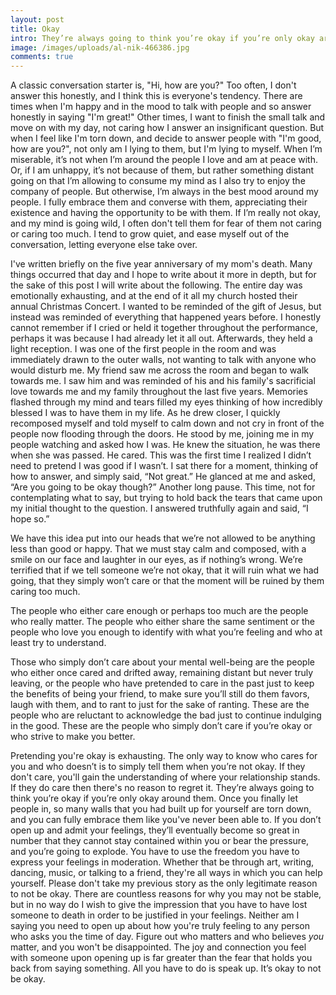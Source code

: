 ```yaml
---
layout: post
title: Okay
intro: They’re always going to think you’re okay if you’re only okay around them.
image: /images/uploads/al-nik-466386.jpg
comments: true
---
```

A classic conversation starter is, "Hi, how are you?" Too often, I don't answer this honestly, and I think this is everyone's tendency. There are times when I'm happy and in the mood to talk with people and so answer honestly in saying "I'm great!" Other times, I want to finish the small talk and move on with my day, not caring how I answer an insignificant question. But when I feel like I'm torn down, and decide to answer people with "I'm good, how are you?", not only am I lying to them, but I'm lying to myself. When I’m miserable, it’s not when I’m around the people I love and am at peace with. Or, if I am unhappy, it’s not because of them, but rather something distant going on that I’m allowing to consume my mind as I also try to enjoy the company of people. But otherwise, I’m always in the best mood around my people. I fully embrace them and converse with them, appreciating their existence and having the opportunity to be with them. If I’m really not okay, and my mind is going wild, I often don't tell them for fear of them not caring or caring too much. I tend to grow quiet, and ease myself out of the conversation, letting everyone else take over. 	

I've written briefly on the five year anniversary of my mom's death. Many things occurred that day and I hope to write about it more in depth, but for the sake of this post I will write about the following. The entire day was emotionally exhausting, and at the end of it all my church hosted their annual Christmas Concert. I wanted to be reminded of the gift of Jesus, but instead was reminded of everything that happened years before. I honestly cannot remember if I cried or held it together throughout the performance, perhaps it was because I had already let it all out. Afterwards, they held a light reception. I was one of the first people in the room and was immediately drawn to the outer walls, not wanting to talk with anyone who would disturb me. My friend saw me across the room and began to walk towards me. I saw him and was reminded of his and his family's sacrificial love towards me and my family throughout the last five years. Memories flashed through my mind and tears filled my eyes thinking of how incredibly blessed I was to have them in my life. As he drew closer, I quickly recomposed myself and told myself to calm down and not cry in front of the people now flooding through the doors. He stood by me, joining me in my people watching and asked how I was. He knew the situation, he was there when she was passed. He cared. This was the first time I realized I didn’t need to pretend I was good if I wasn’t. I sat there for a moment, thinking of how to answer, and simply said, “Not great.” He glanced at me and asked, “Are you going to be okay though?” Another long pause. This time, not for contemplating what to say, but trying to hold back the tears that came upon my initial thought to the question. I answered truthfully again and said, “I hope so.”

We have this idea put into our heads that we’re not allowed to be anything less than good or happy. That we must stay calm and composed, with a smile on our face and laughter in our eyes, as if nothing’s wrong. We’re terrified that if we tell someone we’re not okay, that it will ruin what we had going, that they simply won’t care or that the moment will be ruined by them caring too much.

The people who either care enough or perhaps too much are the people who really matter. The people who either share the same sentiment or the people who love you enough to identify with what you’re feeling and who at least try to understand.

Those who simply don’t care about your mental well-being are the people who either once cared and drifted away, remaining distant but never truly leaving, or the people who have pretended to care in the past just to keep the benefits of being your friend, to make sure you’ll still do them favors, laugh with them, and to rant to just for the sake of ranting. These are the people who are reluctant to acknowledge the bad just to continue indulging in the good. These are the people who simply don’t care if you’re okay or who strive to make you better.

Pretending you're okay is exhausting. The only way to know who cares for you and who doesn’t is to simply tell them when you’re not okay. If they don't care, you'll gain the understanding of where your relationship stands. If they do care then there's no reason to regret it. They’re always going to think you’re okay if you’re only okay around them. Once you finally let people in, so many walls that you had built up for yourself are torn down, and you can fully embrace them like you've never been able to. If you don’t open up and admit your feelings, they’ll eventually become so great in number that they cannot stay contained within you or bear the pressure, and you’re going to explode. You have to use the freedom you have to express your feelings in moderation. Whether that be through art, writing, dancing, music, or talking to a friend, they're all ways in which you can help yourself. Please don't take my previous story as the only legitimate reason to not be okay. There are countless reasons for why you may not be stable, but in no way do I wish to give the impression that you have to have lost someone to death in order to be justified in your feelings. Neither am I saying you need to open up about how you're truly feeling to any person who asks you the time of day. Figure out who matters and who believes _you_ matter, and you won't be disappointed. The joy and connection you feel with someone upon opening up is far greater than the fear that holds you back from saying something. All you have to do is speak up. It’s okay to not be okay.
